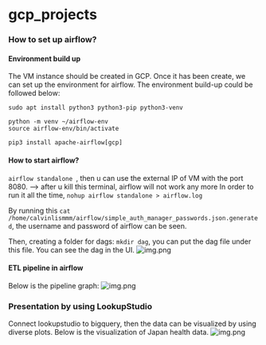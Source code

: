 # gcp_projects


### How to set up airflow?

#### Environment build up
The VM instance should be created in GCP. Once it has been create, we can set up the environment for airflow.
The environment build-up could be followed below:
```
sudo apt install python3 python3-pip python3-venv

python -m venv ~/airflow-env
source airflow-env/bin/activate

pip3 install apache-airflow[gcp]
```

#### How to start airflow?
```airflow standalone ```, then u can use the external IP of VM with the port 8080. --> after u kill this terminal, airflow will not work any more
In order to run it all the time, ```nohup airflow standalone > airflow.log```

By running this ```cat /home/calvinlismmm/airflow/simple_auth_manager_passwords.json.generated```, the username and password of airflow can be seen.

Then, creating a folder for dags: ```mkdir dag```, you can put the dag file under this file. 
You can see the dag in the UI.
![img.png](readme_fig/airflow_dag.png)


#### ETL pipeline in airflow

Below is the pipeline graph:
![img.png](readme_fig/pipeline.png)


### Presentation by using LookupStudio

Connect lookupstudio to bigquery, then the data can be visualized by using diverse plots. Below is the visualization of Japan health data.
![img.png](readme_fig/Japan_health_data_visualization.png)


